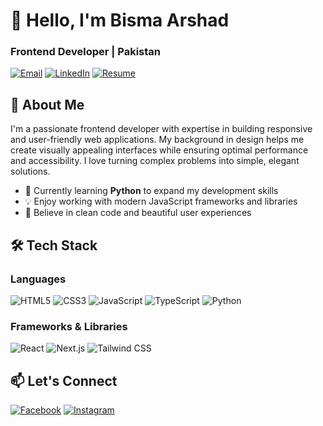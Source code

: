 # 👋 Hello, I'm Bisma Arshad 
### Frontend Developer | Pakistan

[![Email](https://img.shields.io/badge/-bismaarshad975@gmail.com-D14836?style=flat&logo=gmail&logoColor=white)](mailto:bismaarshad975@gmail.com)
[![LinkedIn](https://img.shields.io/badge/-LinkedIn-0077B5?style=flat&logo=linkedin&logoColor=white)](https://www.linkedin.com/in/bisma-arshad)
[![Resume](https://img.shields.io/badge/-Resume-4285F4?style=flat&logo=google-drive&logoColor=white)](https://drive.google.com/file/d/1tmFxRBprg2RXxwXVqS1VuwcSiqprs4Dw/view)

## 🚀 About Me

I'm a passionate frontend developer with expertise in building responsive and user-friendly web applications. My background in design helps me create visually appealing interfaces while ensuring optimal performance and accessibility. I love turning complex problems into simple, elegant solutions.

- 🌱 Currently learning **Python** to expand my development skills
- 💡 Enjoy working with modern JavaScript frameworks and libraries
- 🎨 Believe in clean code and beautiful user experiences

## 🛠️ Tech Stack

### Languages
![HTML5](https://img.shields.io/badge/-HTML5-E34F26?style=flat&logo=html5&logoColor=white)
![CSS3](https://img.shields.io/badge/-CSS3-1572B6?style=flat&logo=css3&logoColor=white)
![JavaScript](https://img.shields.io/badge/-JavaScript-F7DF1E?style=flat&logo=javascript&logoColor=black)
![TypeScript](https://img.shields.io/badge/-TypeScript-3178C6?style=flat&logo=typescript&logoColor=white)
![Python](https://img.shields.io/badge/-Python-3776AB?style=flat&logo=python&logoColor=white)


### Frameworks & Libraries
![React](https://img.shields.io/badge/-React-61DAFB?style=flat&logo=react&logoColor=black)
![Next.js](https://img.shields.io/badge/-Next.js-000000?style=flat&logo=next.js&logoColor=white)
![Tailwind CSS](https://img.shields.io/badge/-Tailwind%20CSS-06B6D4?style=flat&logo=tailwind-css&logoColor=white)

## 📫 Let's Connect

[![Facebook](https://img.shields.io/badge/-Facebook-1877F2?style=flat&logo=facebook&logoColor=white)](https://www.facebook.com/share/1aahsif9jk/)
[![Instagram](https://img.shields.io/badge/-Instagram-E4405F?style=flat&logo=instagram&logoColor=white)](https://www.instagram.com/bismaarshad07?igsh=ddl5amhrzzhnbhdr)
